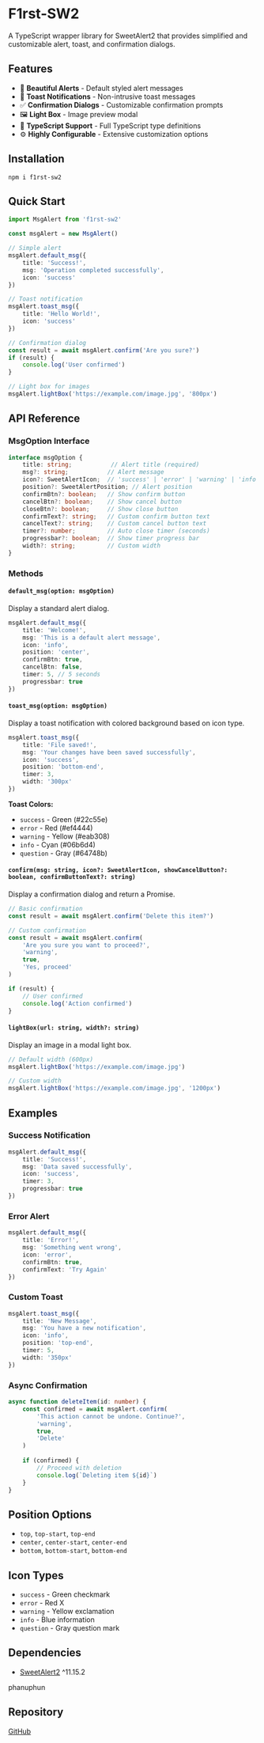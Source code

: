 # F1rst-SW2

A TypeScript wrapper library for SweetAlert2 that provides simplified and customizable alert, toast, and confirmation dialogs.

## Features

- 🎨 **Beautiful Alerts** - Default styled alert messages
- 🍞 **Toast Notifications** - Non-intrusive toast messages  
- ✅ **Confirmation Dialogs** - Customizable confirmation prompts
- 🖼️ **Light Box** - Image preview modal
- 🎯 **TypeScript Support** - Full TypeScript type definitions
- ⚙️ **Highly Configurable** - Extensive customization options

## Installation

```shell
npm i f1rst-sw2
```

## Quick Start

```typescript
import MsgAlert from 'f1rst-sw2'

const msgAlert = new MsgAlert()

// Simple alert
msgAlert.default_msg({ 
    title: 'Success!', 
    msg: 'Operation completed successfully',
    icon: 'success' 
})

// Toast notification
msgAlert.toast_msg({ 
    title: 'Hello World!', 
    icon: 'success' 
})

// Confirmation dialog
const result = await msgAlert.confirm('Are you sure?')
if (result) {
    console.log('User confirmed')
}

// Light box for images
msgAlert.lightBox('https://example.com/image.jpg', '800px')
```

## API Reference

### MsgOption Interface

```typescript
interface msgOption {
    title: string;           // Alert title (required)
    msg?: string;           // Alert message
    icon?: SweetAlertIcon;  // 'success' | 'error' | 'warning' | 'info' | 'question'
    position?: SweetAlertPosition; // Alert position
    confirmBtn?: boolean;   // Show confirm button
    cancelBtn?: boolean;    // Show cancel button
    closeBtn?: boolean;     // Show close button
    confirmText?: string;   // Custom confirm button text
    cancelText?: string;    // Custom cancel button text
    timer?: number;         // Auto close timer (seconds)
    progressbar?: boolean;  // Show timer progress bar
    width?: string;         // Custom width
}
```

### Methods

#### `default_msg(option: msgOption)`

Display a standard alert dialog.

```typescript
msgAlert.default_msg({
    title: 'Welcome!',
    msg: 'This is a default alert message',
    icon: 'info',
    position: 'center',
    confirmBtn: true,
    cancelBtn: false,
    timer: 5, // 5 seconds
    progressbar: true
})
```

#### `toast_msg(option: msgOption)`

Display a toast notification with colored background based on icon type.

```typescript
msgAlert.toast_msg({
    title: 'File saved!',
    msg: 'Your changes have been saved successfully',
    icon: 'success',
    position: 'bottom-end',
    timer: 3,
    width: '300px'
})
```

**Toast Colors:**
- `success` - Green (#22c55e)
- `error` - Red (#ef4444)
- `warning` - Yellow (#eab308)
- `info` - Cyan (#06b6d4)
- `question` - Gray (#64748b)

#### `confirm(msg: string, icon?: SweetAlertIcon, showCancelButton?: boolean, confirmButtonText?: string)`

Display a confirmation dialog and return a Promise.

```typescript
// Basic confirmation
const result = await msgAlert.confirm('Delete this item?')

// Custom confirmation
const result = await msgAlert.confirm(
    'Are you sure you want to proceed?',
    'warning',
    true,
    'Yes, proceed'
)

if (result) {
    // User confirmed
    console.log('Action confirmed')
}
```

#### `lightBox(url: string, width?: string)`

Display an image in a modal light box.

```typescript
// Default width (600px)
msgAlert.lightBox('https://example.com/image.jpg')

// Custom width
msgAlert.lightBox('https://example.com/image.jpg', '1200px')
```

## Examples

### Success Notification

```typescript
msgAlert.default_msg({
    title: 'Success!',
    msg: 'Data saved successfully',
    icon: 'success',
    timer: 3,
    progressbar: true
})
```

### Error Alert

```typescript
msgAlert.default_msg({
    title: 'Error!',
    msg: 'Something went wrong',
    icon: 'error',
    confirmBtn: true,
    confirmText: 'Try Again'
})
```

### Custom Toast

```typescript
msgAlert.toast_msg({
    title: 'New Message',
    msg: 'You have a new notification',
    icon: 'info',
    position: 'top-end',
    timer: 5,
    width: '350px'
})
```

### Async Confirmation

```typescript
async function deleteItem(id: number) {
    const confirmed = await msgAlert.confirm(
        'This action cannot be undone. Continue?',
        'warning',
        true,
        'Delete'
    )
    
    if (confirmed) {
        // Proceed with deletion
        console.log(`Deleting item ${id}`)
    }
}
```

## Position Options

- `top`, `top-start`, `top-end`
- `center`, `center-start`, `center-end`  
- `bottom`, `bottom-start`, `bottom-end`

## Icon Types

- `success` - Green checkmark
- `error` - Red X
- `warning` - Yellow exclamation
- `info` - Blue information
- `question` - Gray question mark

## Dependencies

- [SweetAlert2](https://sweetalert2.github.io/) ^11.15.2
 

phanuphun

## Repository

[GitHub](https://github.com/phanuphun/f1rst-sw2)
